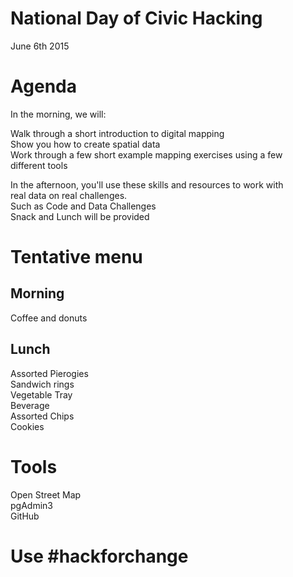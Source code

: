 # National Day of Civic Hacking
June 6th 2015 
# Agenda
In the morning, we will: <br>

Walk through a short introduction to digital mapping<br>
Show you how to create spatial data <br>
Work through a few short example mapping exercises using a few <br> different tools <br>

In the afternoon, you'll use these skills and resources to work with <br>real data on real challenges. <br>
Such as Code and Data Challenges <br>
Snack and Lunch will be provided <br>
# Tentative menu
## Morning
Coffee and donuts
## Lunch
Assorted Pierogies <br>
Sandwich rings <br>
Vegetable Tray <br>
Beverage <br>
Assorted Chips <br>
Cookies <br>
# Tools
Open Street Map <br>
pgAdmin3 <br>
GitHub <br>
# Use #hackforchange

